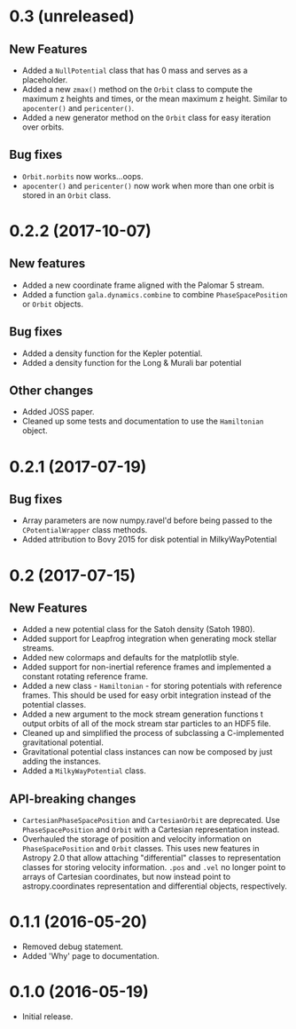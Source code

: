 0.3 (unreleased)
================

New Features
------------

- Added a ``NullPotential`` class that has 0 mass and serves as a placeholder.
- Added a new ``zmax()`` method on the ``Orbit`` class to compute the maximum z
  heights and times, or the mean maximum z height. Similar to ``apocenter()``
  and ``pericenter()``.
- Added a new generator method on the ``Orbit`` class for easy iteration over
  orbits.

Bug fixes
---------

- ``Orbit.norbits`` now works...oops.
- ``apocenter()`` and ``pericenter()`` now work when more than one orbit is
  stored in an ``Orbit`` class.

0.2.2 (2017-10-07)
==================

New features
------------
- Added a new coordinate frame aligned with the Palomar 5 stream.
- Added a function ``gala.dynamics.combine`` to combine ``PhaseSpacePosition``
  or ``Orbit`` objects.

Bug fixes
---------
- Added a density function for the Kepler potential.
- Added a density function for the Long & Murali bar potential

Other changes
-------------
- Added JOSS paper.
- Cleaned up some tests and documentation to use the ``Hamiltonian`` object.

0.2.1 (2017-07-19)
==================

Bug fixes
---------
- Array parameters are now numpy.ravel'd before being passed to the
  ``CPotentialWrapper`` class methods.
- Added attribution to Bovy 2015 for disk potential in MilkyWayPotential

0.2 (2017-07-15)
================

New Features
------------
- Added a new potential class for the Satoh density (Satoh 1980).
- Added support for Leapfrog integration when generating mock stellar streams.
- Added new colormaps and defaults for the matplotlib style.
- Added support for non-inertial reference frames and implemented a constant
  rotating reference frame.
- Added a new class - ``Hamiltonian`` - for storing potentials with reference
  frames. This should be used for easy orbit integration instead of the
  potential classes.
- Added a new argument to the mock stream generation functions t output orbits
  of all of the mock stream star particles to an HDF5 file.
- Cleaned up and simplified the process of subclassing a C-implemented
  gravitational potential.
- Gravitational potential class instances can now be composed by just adding the
  instances.
- Added a ``MilkyWayPotential`` class.

API-breaking changes
--------------------
- ``CartesianPhaseSpacePosition`` and ``CartesianOrbit`` are deprecated. Use
  ``PhaseSpacePosition`` and ``Orbit`` with a Cartesian representation instead.
- Overhauled the storage of position and velocity information on
  ``PhaseSpacePosition`` and ``Orbit`` classes. This uses new features in
  Astropy 2.0 that allow attaching "differential" classes to representation
  classes for storing velocity information. ``.pos`` and ``.vel`` no longer
  point to arrays of Cartesian coordinates, but now instead point to
  astropy.coordinates representation and differential objects, respectively.

0.1.1 (2016-05-20)
==================

- Removed debug statement.
- Added 'Why' page to documentation.

0.1.0 (2016-05-19)
==================

- Initial release.

